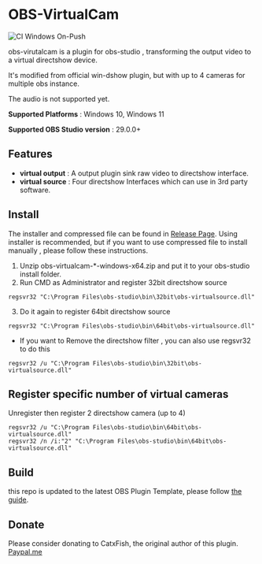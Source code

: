 # OBS-VirtualCam

![CI Windows On-Push](https://github.com/miaulightouch/obs-virtual-cam/actions/workflows/main.yml/badge.svg)

obs-virutalcam is a plugin for obs-studio , transforming the output video to a virtual directshow device.

It's modified from official win-dshow plugin, but with up to 4 cameras for multiple obs instance.

The audio is not supported yet.

**Supported Platforms** : Windows 10, Windows 11

**Supported OBS Studio version** : 29.0.0+

## Features

* **virtual output** : A output plugin sink raw video to directshow interface.
* **virtual source** : Four directshow Interfaces which can use in 3rd party software.

## Install

The installer and compressed file can be found in [Release Page](https://github.com/miaulightouch/obs-virtual-cam/releases). Using installer is recommended, but if you want to use compressed file to install manually , please follow these instructions.

1. Unzip obs-virtualcam-*-windows-x64.zip and put it to your obs-studio install folder.
2. Run CMD as Administrator and register 32bit directshow source

```batch
regsvr32 "C:\Program Files\obs-studio\bin\32bit\obs-virtualsource.dll"
```

3. Do it again to register 64bit directshow source

```batch
regsvr32 "C:\Program Files\obs-studio\bin\64bit\obs-virtualsource.dll"
```

- If you want to Remove the directshow filter , you can also use regsvr32 to do this

```batch
regsvr32 /u "C:\Program Files\obs-studio\bin\32bit\obs-virtualsource.dll"
```

## Register specific number of virtual cameras

Unregister then register 2 directshow camera (up to 4)

```batch
regsvr32 /u "C:\Program Files\obs-studio\bin\64bit\obs-virtualsource.dll"
regsvr32 /n /i:"2" "C:\Program Files\obs-studio\bin\64bit\obs-virtualsource.dll"
```

## Build

this repo is updated to the latest OBS Plugin Template, please follow [the guide](https://github.com/obsproject/obs-plugintemplate).

## Donate

Please consider donating to CatxFish, the original author of this plugin. [Paypal.me](https://www.paypal.me/obsvirtualcam)
